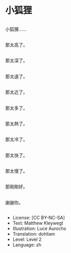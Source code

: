 # 小狐狸

##
小狐狸……

##
那太高了。

##
那太深了。

##
那太遠了。

##
那太近了。

##
那太多了。

##
那太熱了。

##
那太冷了。

##
那太快了。

##
那太慢了。

##
那剛剛好。

##
謝謝你。

##
* License: [CC BY-NC-SA]
* Text: Matthew Kleywegt
* Illustration: Luce Aurochs
* Translation: dohliam
* Level: Level 2
* Language: zh
